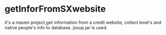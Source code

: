 # getInforFromSXwebsite
it's a maven project,get information from a credit website, collect level's and native people's info to database.
jsoup.jar is used.
